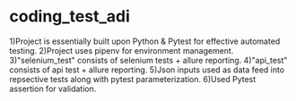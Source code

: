 # coding_test_adi

1)Project is essentially built upon Python & Pytest for effective automated testing.
2)Project uses pipenv for environment management.
3)"selenium_test" consists of selenium tests + allure reporting.
4)"api_test" consists of api test + allure reporting.
5)Json inputs used as data feed into repsective tests along with pytest parameterization.
6)Used Pytest assertion for validation.
